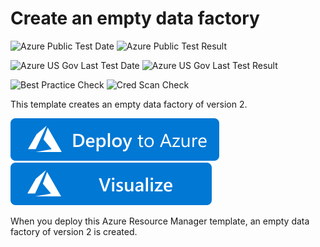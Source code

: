 # Create an empty data factory

![Azure Public Test Date](https://azurequickstartsservice.blob.core.windows.net/badges/101-data-factory-v2-create/PublicLastTestDate.svg)
![Azure Public Test Result](https://azurequickstartsservice.blob.core.windows.net/badges/101-data-factory-v2-create/PublicDeployment.svg)

![Azure US Gov Last Test Date](https://azurequickstartsservice.blob.core.windows.net/badges/101-data-factory-v2-create/FairfaxLastTestDate.svg)
![Azure US Gov Last Test Result](https://azurequickstartsservice.blob.core.windows.net/badges/101-data-factory-v2-create/FairfaxDeployment.svg)

![Best Practice Check](https://azurequickstartsservice.blob.core.windows.net/badges/101-data-factory-v2-create/BestPracticeResult.svg)
![Cred Scan Check](https://azurequickstartsservice.blob.core.windows.net/badges/101-data-factory-v2-create/CredScanResult.svg)

This template creates an empty data factory of version 2.

[![Deploy To Azure](https://raw.githubusercontent.com/Azure/azure-quickstart-templates/master/1-CONTRIBUTION-GUIDE/images/deploytoazure.svg?sanitize=true)]("https://portal.azure.com/#create/Microsoft.Template/uri/https%3A%2F%2Fraw.githubusercontent.com%2FAzure%2Fazure-quickstart-templates%2Fmaster%2F101-data-factory-v2-create%2Fazuredeploy.json")
[![Visualize](https://raw.githubusercontent.com/Azure/azure-quickstart-templates/master/1-CONTRIBUTION-GUIDE/images/visualizebutton.svg?sanitize=true)]("http://armviz.io/#/?load=https%3A%2F%2Fraw.githubusercontent.com%2FAzure%2Fazure-quickstart-templates%2Fmaster%2F101-data-factory-v2-create%2Fazuredeploy.json")

When you deploy this Azure Resource Manager template, an empty data factory of
version 2 is created.
